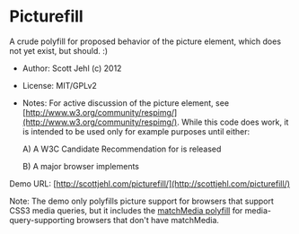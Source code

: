 # Picturefill

A crude polyfill for proposed behavior of the picture element, which does not yet exist, but should. :)

* Author: Scott Jehl (c) 2012
* License: MIT/GPLv2
* Notes: For active discussion of the picture element, see [http://www.w3.org/community/respimg/](http://www.w3.org/community/respimg/). While this code does work, it is intended to be used only for example purposes until either:

	A) A W3C Candidate Recommendation for <picture> is released
		
	B) A major browser implements <picture>

Demo URL: [http://scottjehl.com/picturefill/](http://scottjehl.com/picturefill/)

Note: The demo only polyfills picture support for browsers that support CSS3 media queries, but it includes the [matchMedia polyfill](https://github.com/paulirish/matchMedia.js/) for media-query-supporting browsers that don't have matchMedia.
